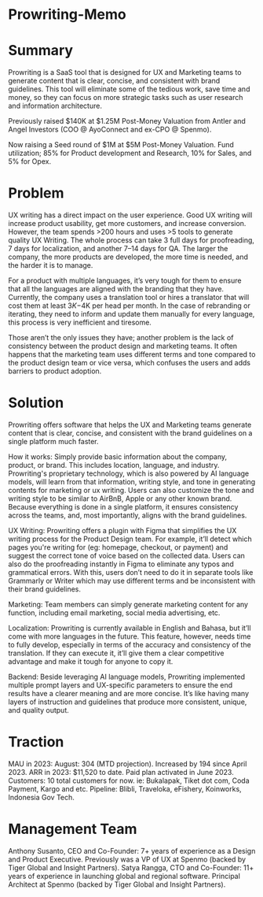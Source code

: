 # Prowriting-Memo

# Summary
Prowriting is a SaaS tool that is designed for UX and Marketing teams to generate content that is clear, concise, and consistent with brand guidelines. This tool will eliminate some of the tedious work, save time and money, so they can focus on more strategic tasks such as user research and information architecture.

Previously raised $140K at $1.25M Post-Money Valuation from Antler and Angel Investors 
(COO @ AyoConnect and ex-CPO @ Spenmo).

Now raising a Seed round of $1M at $5M Post-Money Valuation. Fund utilization; 85% for Product development and Research, 10% for Sales, and 5% for Opex.

# Problem
UX writing has a direct impact on the user experience. Good UX writing will increase product usability, get more customers, and increase conversion. However, the team spends >200 hours and uses >5 tools to generate quality UX Writing. The whole process can take 3 full days for proofreading, 7 days for localization, and another 7–14 days for QA. The larger the company, the more products are developed, the more time is needed, and the harder it is to manage. 

For a product with multiple languages, it’s very tough for them to ensure that all the languages are aligned with the branding that they have. Currently, the company uses a translation tool or hires a translator that will cost them at least $3K-$4K per head per month. In the case of rebranding or iterating, they need to inform and update them manually for every language, this process is very inefficient and tiresome.

Those aren’t the only issues they have; another problem is the lack of consistency between the product design and marketing teams. It often happens that the marketing team uses different terms and tone compared to the product design team or vice versa, which confuses the users and adds barriers to product adoption.

# Solution
Prowriting offers software that helps the UX and Marketing teams generate content that is clear, concise, and consistent with the brand guidelines on a single platform much faster. 

How it works: Simply provide basic information about the company, product, or brand. This includes location, language, and industry. Prowriting's proprietary technology, which is also powered by AI language models, will learn from that information, writing style, and tone in generating  contents for marketing or ux writing. Users can also customize the tone and writing style to be similar to AirBnB, Apple or any other known brand. Because everything is done in a single platform, it ensures consistency across the teams, and, most importantly, aligns with the brand guidelines. 

UX Writing: Prowriting offers a plugin with Figma that simplifies the UX writing process for the Product Design team. For example, it’ll detect which pages you're writing for (eg: homepage, checkout, or payment) and suggest the correct tone of voice based on the collected data. Users can also do the proofreading instantly in Figma to eliminate any typos and grammatical errors. With this, users don’t need to do it in separate tools like Grammarly or Writer which may use different terms and be inconsistent with their brand guidelines. 

Marketing: Team members can simply generate marketing content for any function, including email marketing, social media advertising, etc. 

Localization: Prowriting is currently available in English and Bahasa, but it’ll come with more languages in the future. This feature, however, needs time to fully develop, especially in terms of the accuracy and consistency of the translation. If they can execute it, it’ll give them a clear competitive advantage and make it tough for anyone to copy it.

Backend: Beside leveraging AI language models, Prowriting implemented multiple prompt layers and UX-specific parameters to ensure the end results have a clearer meaning and are more concise. It’s like having many layers of instruction and guidelines that produce more consistent, unique, and quality output.

# Traction
MAU in 2023:
August: 304 (MTD projection). 
Increased by 194 since April 2023.
ARR in 2023:
$11,520 to date.
Paid plan activated in June 2023.
Customers:
10 total customers for now.
ie: Bukalapak, Tiket dot com, Coda Payment, Kargo and etc.
Pipeline: Blibli, Traveloka, eFishery, Koinworks, Indonesia Gov Tech.

# Management Team
Anthony Susanto, CEO and Co-Founder: 
7+ years of experience as a Design and Product Executive.
Previously was a VP of UX at Spenmo (backed by Tiger Global and Insight Partners).
Satya Rangga, CTO and Co-Founder:
11+ years of experience in launching global and regional software.
Principal Architect at Spenmo (backed by Tiger Global and Insight Partners).	


